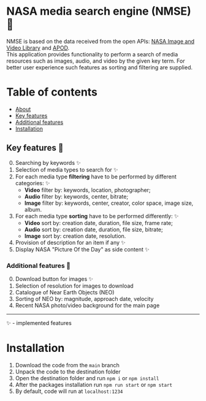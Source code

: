 # NASA media search engine (NMSE) :rocket:
NMSE is based on the data received from the open APIs: [NASA Image and Video Library](https://images.nasa.gov/) and [APOD](https://apod.nasa.gov/apod/astropix.html).  
This application provides functionality to perform a search of media resources such as images, audio, and video by the given key term. For better user experience such features as sorting and filtering are supplied.

# Table of contents
- [About](#nasa-media-search-engine-nmse-rocket)
- [Key features](#key-features-key)
- [Additional features](#additional-features-star2)
- [Installation](#installation)

## Key features :key:
0. Searching by keywords  :sparkles:
1. Selection of media types to search for :sparkles:
2. For each media type **filtering** have to be performed by different categories: :sparkles:
   * **Video** filter by: keywords, location, photographer;
   * **Audio** filter by: keywords, center, bitrate;
   * **Image** filter by: keywords, center, creator, color space, image size, album.
3. For each media type **sorting** have to be performed differently: :sparkles:
   * **Video** sort by: creation date, duration, file size, frame rate;
   * **Audio** sort by: creation date, duration, file size, bitrate;
   * **Image** sort by: creation date, resolution.
4. Provision of description for an item if any :sparkles:
5. Display NASA "Picture Of the Day" as side content :sparkles:

### Additional features :star2:
0. Download button for images :sparkles:
1. Selection of resolution for images to download
2. Catalogue of Near Earth Objects (NEO)
3. Sorting of NEO by: magnitude, approach date, velocity
4. Recent NASA photo/video background for the main page
---
:sparkles: - implemented features

# Installation
1. Download the code from the `main` branch 
2. Unpack the code to the destination folder
3. Open the destination folder and run `npm i` or `npm install`
4. After the packages installation run `npm run start` or `npm start`
5. By default, code will run at `localhost:1234` 
